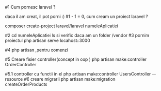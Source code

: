 #1 Cum pornesc laravel ?

daca il am creat, il pot porni :)
#1 - 1 = 0, cum cream un proiect laravel ?

composer create-project laravel/laravel numeleAplicatiei

#2 cd numeleAplicatiei
ls si verific daca am un folder /vendor
#3 pornim proiectul
php artisan serve
locahost::3000

#4 php artisan ,pentru comenzi

#5 Creare fisier controller(concept in oop )
php artisan make:controller OrderController

#5.1 controller cu functii in el
php artisan make:controller UsersController --resource
#6 creare migrarii
php artisan make:migration createOrderProducts
